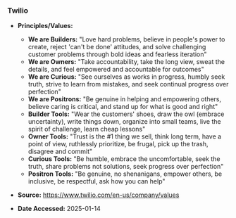 ### Twilio

- **Principles/Values:**
  - **We are Builders:** "Love hard problems, believe in people's power to create, reject 'can't be done' attitudes, and solve challenging customer problems through bold ideas and fearless iteration"
  - **We are Owners:** "Take accountability, take the long view, sweat the details, and feel empowered and accountable for outcomes"
  - **We are Curious:** "See ourselves as works in progress, humbly seek truth, strive to learn from mistakes, and seek continual progress over perfection"
  - **We are Positrons:** "Be genuine in helping and empowering others, believe caring is critical, and stand up for what is good and right"
  - **Builder Tools:** "Wear the customers' shoes, draw the owl (embrace uncertainty), write things down, organize into small teams, live the spirit of challenge, learn cheap lessons"
  - **Owner Tools:** "Trust is the #1 thing we sell, think long term, have a point of view, ruthlessly prioritize, be frugal, pick up the trash, disagree and commit"
  - **Curious Tools:** "Be humble, embrace the uncomfortable, seek the truth, share problems not solutions, seek progress over perfection"
  - **Positron Tools:** "Be genuine, no shenanigans, empower others, be inclusive, be respectful, ask how you can help"

- **Source:** https://www.twilio.com/en-us/company/values
- **Date Accessed:** 2025-01-14